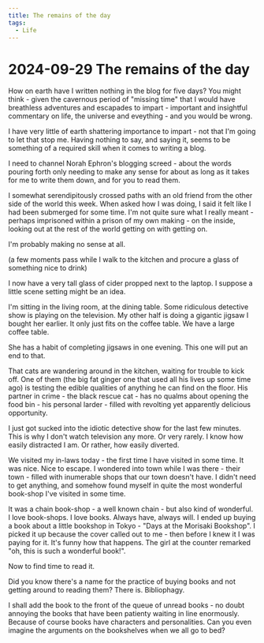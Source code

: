 ```yaml
---
title: The remains of the day
tags:
  - Life
---
```


# 2024-09-29 The remains of the day

How on earth have I written nothing in the blog for five days? You might think - given the cavernous period of "missing time" that I would have breathless adventures and escapades to impart - important and insightful commentary on life, the universe and eveything - and you would be wrong.

I have very little of earth shattering importance to impart - not that I'm going to let that stop me. Having nothing to say, and saying it, seems to be something of a required skill when it comes to writing a blog.

I need to channel Norah Ephron's blogging screed - about the words pouring forth only needing to make any sense for about as long as it takes for me to write them down, and for you to read them.

I somewhat serendipitously crossed paths with an old friend from the other side of the world this week. When asked how I was doing, I said it felt like I had been submerged for some time. I'm not quite sure what I really meant - perhaps imprisoned within a prison of my own making - on the inside, looking out at the rest of the world getting on with getting on.

I'm probably making no sense at all.

(a few moments pass while I walk to the kitchen and procure a glass of something nice to drink)

I now have a very tall glass of cider propped next to the laptop. I suppose a little scene setting might be an idea.

I'm sitting in the living room, at the dining table. Some ridiculous detective show is playing on the television. My other half is doing a gigantic jigsaw I bought her earlier. It only just fits on the coffee table. We have a large coffee table.

She has a habit of completing jigsaws in one evening. This one will put an end to that.

That cats are wandering around in the kitchen, waiting for trouble to kick off. One of them (the big fat ginger one that used all his lives up some time ago) is testing the edible qualities of anything he can find on the floor. His partner in crime - the black rescue cat - has no qualms about opening the food bin - his personal larder - filled with revolting yet apparently delicious opportunity.

I just got sucked into the idiotic detective show for the last few minutes. This is why I don't watch television any more. Or very rarely. I know how easily distracted I am. Or rather, how easily diverted.

We visited my in-laws today - the first time I have visited in some time. It was nice. Nice to escape. I wondered into town while I was there - their town - filled with inumerable shops that our town doesn't have. I didn't need to get anything, and somehow found myself in quite the most wonderful book-shop I've visited in some time.

It was a chain book-shop - a well known chain - but also kind of wonderful. I love book-shops. I love books. Always have, always will. I ended up buying a book about a little bookshop in Tokyo - "Days at the Morisaki Bookshop". I picked it up because the cover called out to me - then before I knew it I was paying for it. It's funny how that happens. The girl at the counter remarked "oh, this is such a wonderful book!".

Now to find time to read it.

Did you know there's a name for the practice of buying books and not getting around to reading them? There is. Bibliophagy.

I shall add the book to the front of the queue of unread books - no doubt annoying the books that have been patienty waiting in line enormously. Because of course books have characters and personalities. Can you even imagine the arguments on the bookshelves when we all go to bed?